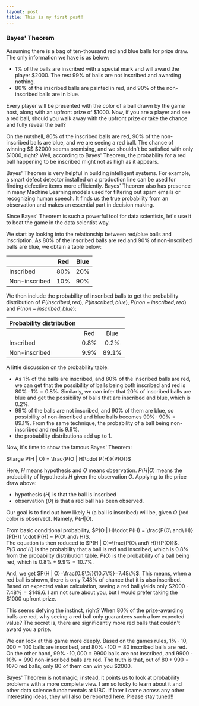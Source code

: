 ```yaml
---
layout: post
title: This is my first post!
---
```


### Bayes' Theorem  
Assuming there is a bag of ten-thousand red and blue balls for prize draw. The only information we have is as below:  
- 1% of the balls are inscribed with a special mark and will award the player $2000.  The rest 99% of balls are not inscribed and awarding nothing.  
- 80% of the inscribed balls are painted in red, and 90% of the non-inscribed balls are in blue.  
  
Every player will be presented with the color of a ball drawn by the game host, along with an upfront prize of $1000.  Now, if you are a player and see a red ball, should you walk away with the upfront prize or take the chance and fully reveal the ball?  
  
On the nutshell, 80% of the inscribed balls are red, 90% of the non-inscribed balls are blue, and we are seeing a red ball.  The chance of winning $\$ $2000 seems promising, and we shouldn't be satisfied with only $1000, right?  Well, according to Bayes' Theorem, the probability for a red ball happening to be inscribed might not as high as it appears.
  
Bayes' Theorem is very helpful in building intelligent systems.  For example, a smart defect detector installed on a production line can be used for finding defective items more efficiently. Bayes' Theorem also has presence in many Machine Learning models used for filtering out spam emails or recognizing human speech.  It finds us the true probability from an observation and makes an essential part in decision making.

Since Bayes' Theorem is such a powerful tool for data scientists, let's use it to beat the game in the data scientist way.  
  
We start by looking into the relationship between red/blue balls and inscription.  As 80% of the inscribed balls are red and 90% of non-inscribed balls are blue, we obtain a table below:
  
|                | Red        | Blue        |
| -------------- |:----------:|:-----------:|
| Inscribed      | 80%        | 20%         |
| Non-inscribed  | 10%        | 90%         |
  
We then include the probability of inscribed balls to get the probability distribution of $P(inscribed, red)$, $P(inscribed, blue)$, $P(non-inscribed, red)$ and $P(non-inscribed, blue)$:
  
| Probability distribution |      |       |
|--------------------------|:----:|:-----:|
|                          |  Red | Blue  |
| Inscribed                | 0.8% | 0.2%  |
| Non-inscribed            | 9.9% | 89.1% |
  
A little discussion on the probability table:
- As 1% of the balls are inscribed, and 80% of the inscribed balls are red, we can get that the possibility of balls being both inscribed and red is $80\% \cdot 1\% = 0.8\%$.  Similarly, we can infer that 20% of inscribed balls are blue and get the possibility of balls that are inscribed and blue, which is 0.2%.  
- 99% of the balls are not inscribed, and 90% of them are blue, so possibility of non-inscribed and blue balls becomes $99\% \cdot 90\% = 89.1\%$.  From the same technique, the probability of a ball being non-inscribed and red is 9.9%.  
- the probability distributions add up to 1.  
  
Now, it's time to show the famous Bayes' Theorem:  
  
$\large P(H | O) = \frac{P(O | H)\cdot P(H)}{P(O)}$  
  
Here, $H$ means hypothesis and $O$ means observation.  $P(H | O)$ means the probability of hypothesis $H$ given the observation $O$.  Applying to the price draw above:
- hypothesis ($H$) is that the ball is inscribed
- observation ($O$) is that a red ball has been observed.  

Our goal is to find out how likely $H$ (a ball is inscribed) will be, given $O$ (red color is observed).  Namely, $P(H | O)$.  
  
From basic conditional probability, $P(O | H)\cdot P(H) = \frac{P(O\ and\ H)}{P(H)} \cdot P(H) = P(O\ and\ H)$.  
The equation is then reduced to $P(H | O)=\frac{P(O\ and\ H)}{P(O)}$.  
$P(O\ and\ H)$ is the probability that a ball is red and inscribed, which is 0.8% from the probability distribution table.  $P(O)$ is the probability of a ball being red, which is $0.8\% + 9.9\%=10.7\%$.  
  
And, we get $P(H | O)=\frac{0.8\%}{10.7\%}=7.48\%$.  This means, when a red ball is shown, there is only 7.48% of chance that it is also inscribed.  Based on expected value calculation, seeing a red ball yields only $\$2000 \cdot 7.48\%=\$ 149.6$.  I am not sure about you, but I would prefer taking the $\$ 1000$ upfront prize.  
  
This seems defying the instinct, right?  When $80\%$ of the prize-awarding balls are red, why seeing a red ball only guarantees such a low expected value?  The secret is, there are significantly more red balls that couldn't award you a prize.  
  
We can look at this game more deeply.  Based on the games rules, $1\% \cdot 10,000 = 100$ balls are inscribed, and $80\% \cdot 100 = 80$ inscribed balls are red.  On the other hand, $99\% \cdot 10,000 = 9900$ balls are not inscribed, and $9900 \cdot 10\%=990$ non-inscribed balls are red.  The truth is that, out of $80+990=1070$ red balls, only 80 of them can win you $2000.  
  
Bayes' Theorem is not magic; instead, it points us to look at probability problems with a more complete view.  I am so lucky to learn about it and other data science fundamentals at UBC.  If later I came across any other interesting ideas, they will also be reported here.  Please stay tuned!! 
